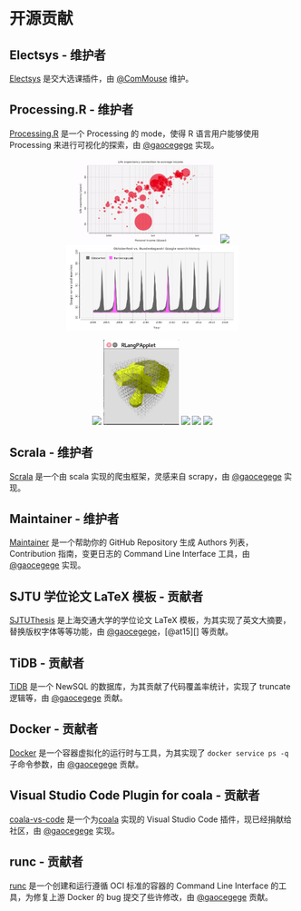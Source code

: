 # 开源贡献

[@gaocegege]: https://github.com/gaocegege
[@ComMouse]: https://github.com/ComMouse
[@at5]: https://github.com/at15

## Electsys - 维护者

[Electsys](https://github.com/laohyx/electsys) 是交大选课插件，由 [@ComMouse][] 维护。

## Processing.R - 维护者

[Processing.R](https://github.com/gaocegege/Processing.R) 是一个 Processing 的 mode，使得 R 语言用户能够使用 Processing 来进行可视化的探索，由 [@gaocegege][] 实现。

<p align="center">
<img src="https://github.com/gaocegege/Processing.R/raw/master/raw-docs/img/life.gif" height=150></img>
<img src="https://github.com/gaocegege/Processing.R/raw/master/raw-docs/img/plot.png" height=150></img>
<img src="https://github.com/gaocegege/Processing.R/raw/master/raw-docs/img/history.png" height=150></img>
</p>

<p align="center">
<img src="https://github.com/gaocegege/Processing.R/raw/master/raw-docs/img/noise.gif" height=150></img>
<img src="https://github.com/gaocegege/Processing.R/raw/master/raw-docs/img/demo-geo.gif" height=150></img>
<img src="https://github.com/gaocegege/Processing.R/raw/master/raw-docs/img/math.gif" height=150></img>
<img src="https://github.com/gaocegege/Processing.R/raw/master/raw-docs/img/demo.gif" height=150></img>
<img src="https://github.com/gaocegege/Processing.R/raw/master/raw-docs/img/people.gif" height=150></img>
</p>

## Scrala - 维护者

[Scrala](https://github.com/gaocegege/scrala) 是一个由 scala 实现的爬虫框架，灵感来自 scrapy，由 [@gaocegege][] 实现。

## Maintainer - 维护者

[Maintainer](https://github.com/gaocegege/maintainer) 是一个帮助你的 GitHub Repository 生成 Authors 列表，Contribution 指南，变更日志的 Command Line Interface 工具，由 [@gaocegege][] 实现。

## SJTU 学位论文 LaTeX 模板 - 贡献者

[SJTUThesis](https://github.com/weijianwen/SJTUThesis) 是上海交通大学的学位论文 LaTeX 模板，为其实现了英文大摘要，替换版权字体等等功能，由 [@gaocegege][]，[@at15][] 等贡献。

## TiDB - 贡献者

[TiDB](https://github.com/pingcap/tidb) 是一个 NewSQL 的数据库，为其贡献了代码覆盖率统计，实现了 truncate 逻辑等，由 [@gaocegege][] 贡献。

## Docker - 贡献者

[Docker](https://github.com/moby/moby) 是一个容器虚拟化的运行时与工具，为其实现了 `docker service ps -q` 子命令参数，由 [@gaocegege][] 贡献。

## Visual Studio Code Plugin for coala - 贡献者

[coala-vs-code](https://github.com/coala/coala-vs-code) 是一个为[coala](https://coala.io) 实现的 Visual Studio Code 插件，现已经捐献给社区，由 [@gaocegege][] 实现。

## runc - 贡献者

[runc](https://github.com/opencontainers/runc) 是一个创建和运行遵循 OCI 标准的容器的 Command Line Interface 的工具，为修复上游 Docker 的 bug 提交了些许修改，由 [@gaocegege][] 贡献。
